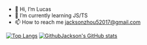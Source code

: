 - 👋 Hi, I’m Lucas
- 🌱 I’m currently learning JS/TS
- 📫 How to reach me jacksonzhou52017@gmail.com

<!---
GitHubJackson/GitHubJackson is a ✨ special ✨ repository because its `README.md` (this file) appears on your GitHub profile.
You can click the Preview link to take a look at your changes.
--->

[![Top Langs](https://github-readme-stats.vercel.app/api/top-langs/?username=GithubJackson&size_weight=0.5&count_weight=0.5&hide=html&layout=pie)](https://github.com/anuraghazra/github-readme-stats)
[![GithubJackson's GitHub stats](https://github-readme-stats.vercel.app/api?username=GithubJackson)](https://github.com/anuraghazra/github-readme-stats)

